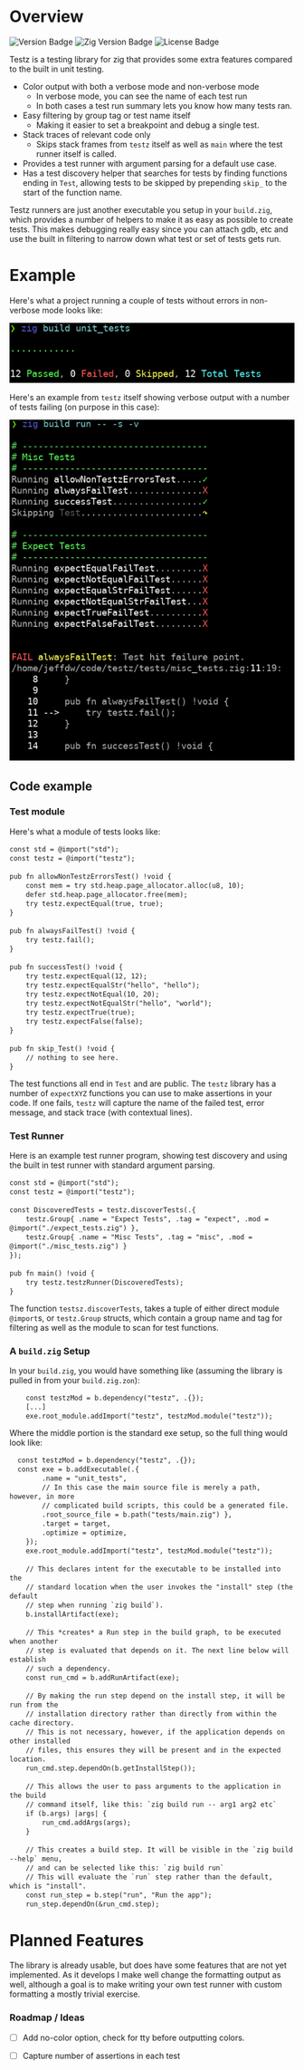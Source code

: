 # Overview

![Version Badge](https://img.shields.io/badge/Version-0.5.1-brightgreen)
![Zig Version Badge](https://img.shields.io/badge/Zig%20Version-0.13.0-%23f7a41d?logo=zig)
![License Badge](https://img.shields.io/badge/License-MIT-blue)

Testz is a testing library for zig that provides some extra features compared to the built in unit testing.

- Color output with both a verbose mode and non-verbose mode
  - In verbose mode, you can see the name of each test run
  - In both cases a test run summary lets you know how many tests ran.
- Easy filtering by group tag or test name itself
  - Making it easier to set a breakpoint and debug a single test.
- Stack traces of relevant code only
  - Skips stack frames from `testz` itself as well as `main` where the test runner itself is called.
- Provides a test runner with argument parsing for a default use case.
- Has a test discovery helper that searches for tests by finding functions ending in `Test`, allowing tests to be skipped by prepending `skip_` to the start of the function name.

Testz runners are just another executable you setup in your `build.zig`, which provides a number of helpers to make it as easy as possible to create tests.  This makes debugging really easy since you can attach gdb, etc and use the built in filtering to narrow down what test or set of tests gets run.

# Example

Here's what a project running a couple of tests without errors in non-verbose mode looks like:

![All tests passing, non-verbose](images/passing_non-verbose.png)

Here's an example from `testz` itself showing verbose output with a number of tests failing (on purpose in this case):

![Failing test example, verbose output](images/verbose_output.png)

## Code example

### Test module

Here's what a module of tests looks like:

```zig
const std = @import("std");
const testz = @import("testz");

pub fn allowNonTestzErrorsTest() !void {
    const mem = try std.heap.page_allocator.alloc(u8, 10);
    defer std.heap.page_allocator.free(mem);
    try testz.expectEqual(true, true);
}

pub fn alwaysFailTest() !void {
    try testz.fail();
}

pub fn successTest() !void {
    try testz.expectEqual(12, 12);
    try testz.expectEqualStr("hello", "hello");
    try testz.expectNotEqual(10, 20);
    try testz.expectNotEqualStr("hello", "world");
    try testz.expectTrue(true);
    try testz.expectFalse(false);
}

pub fn skip_Test() !void {
    // nothing to see here.
}
```

The test functions all end in `Test` and are public.  The `testz` library has a number of `expectXYZ` functions you can use to make assertions in your code.  If one fails, `testz` will capture the name of the failed test, error message, and stack trace (with contextual lines).

### Test Runner 

Here is an example test runner program, showing test discovery and using the built in test runner with standard argument parsing.

```tests/main.zig
const std = @import("std");
const testz = @import("testz");

const DiscoveredTests = testz.discoverTests(.{ 
    testz.Group{ .name = "Expect Tests", .tag = "expect", .mod = @import("./expect_tests.zig") }, 
    testz.Group{ .name = "Misc Tests", .tag = "misc", .mod = @import("./misc_tests.zig") } 
});

pub fn main() !void {
    try testz.testzRunner(DiscoveredTests);
}
```

The function `testsz.discoverTests`, takes a tuple of either direct module `@import`s, or `testz.Group` structs, which contain a group name and tag for filtering as well as the module to scan for test functions.

### A `build.zig` Setup

In your `build.zig`, you would have something like (assuming the library is pulled in from your `build.zig.zon`):

```zig
    const testzMod = b.dependency("testz", .{});
    [...]
    exe.root_module.addImport("testz", testzMod.module("testz"));
```

Where the middle portion is the standard exe setup, so the full thing would look like:

```zig
  const testzMod = b.dependency("testz", .{});
  const exe = b.addExecutable(.{
        .name = "unit_tests",
        // In this case the main source file is merely a path, however, in more
        // complicated build scripts, this could be a generated file.
        .root_source_file = b.path("tests/main.zig") },
        .target = target,
        .optimize = optimize,
    });
    exe.root_module.addImport("testz", testzMod.module("testz"));

    // This declares intent for the executable to be installed into the
    // standard location when the user invokes the "install" step (the default
    // step when running `zig build`).
    b.installArtifact(exe);

    // This *creates* a Run step in the build graph, to be executed when another
    // step is evaluated that depends on it. The next line below will establish
    // such a dependency.
    const run_cmd = b.addRunArtifact(exe);

    // By making the run step depend on the install step, it will be run from the
    // installation directory rather than directly from within the cache directory.
    // This is not necessary, however, if the application depends on other installed
    // files, this ensures they will be present and in the expected location.
    run_cmd.step.dependOn(b.getInstallStep());

    // This allows the user to pass arguments to the application in the build
    // command itself, like this: `zig build run -- arg1 arg2 etc`
    if (b.args) |args| {
        run_cmd.addArgs(args);
    }

    // This creates a build step. It will be visible in the `zig build --help` menu,
    // and can be selected like this: `zig build run`
    // This will evaluate the `run` step rather than the default, which is "install".
    const run_step = b.step("run", "Run the app");
    run_step.dependOn(&run_cmd.step);
```

# Planned Features

The library is already usable, but does have some features that are not yet implemented.  As it develops I make well change the formatting output as well, although a goal is to make writing your own test runner with custom formatting a mostly trivial exercise.

### Roadmap / Ideas
- [ ] Add no-color option, check for tty before outputting colors.
- [ ] Capture number of assertions in each test


